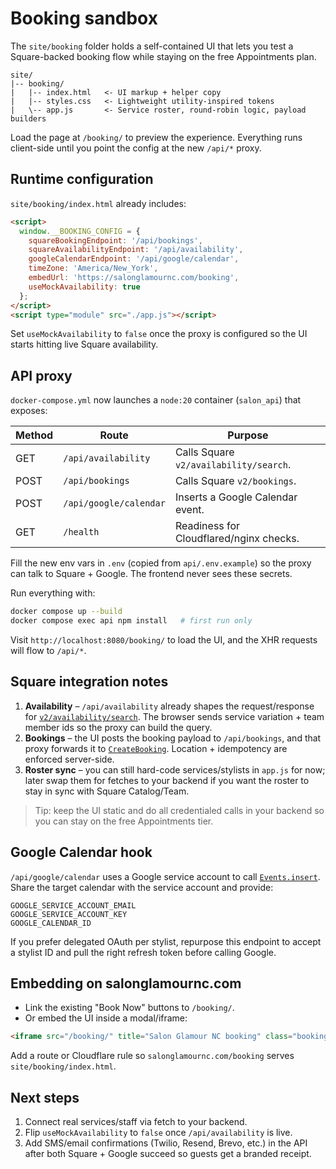 # Booking sandbox

The `site/booking` folder holds a self-contained UI that lets you test a Square-backed booking flow while staying on the free Appointments plan.

```
site/
|-- booking/
|   |-- index.html   <- UI markup + helper copy
|   |-- styles.css   <- Lightweight utility-inspired tokens
|   \-- app.js       <- Service roster, round-robin logic, payload builders
```

Load the page at `/booking/` to preview the experience. Everything runs client-side until you point the config at the new `/api/*` proxy.

## Runtime configuration

`site/booking/index.html` already includes:

```html
<script>
  window.__BOOKING_CONFIG = {
    squareBookingEndpoint: '/api/bookings',
    squareAvailabilityEndpoint: '/api/availability',
    googleCalendarEndpoint: '/api/google/calendar',
    timeZone: 'America/New_York',
    embedUrl: 'https://salonglamournc.com/booking',
    useMockAvailability: true
  };
</script>
<script type="module" src="./app.js"></script>
```

Set `useMockAvailability` to `false` once the proxy is configured so the UI starts hitting live Square availability.

## API proxy

`docker-compose.yml` now launches a `node:20` container (`salon_api`) that exposes:

| Method | Route                  | Purpose                                  |
| ------ | ---------------------- | ---------------------------------------- |
| GET    | `/api/availability`    | Calls Square `v2/availability/search`.   |
| POST   | `/api/bookings`        | Calls Square `v2/bookings`.              |
| POST   | `/api/google/calendar` | Inserts a Google Calendar event.         |
| GET    | `/health`              | Readiness for Cloudflared/nginx checks.  |

Fill the new env vars in `.env` (copied from `api/.env.example`) so the proxy can talk to Square + Google. The frontend never sees these secrets.

Run everything with:

```bash
docker compose up --build
docker compose exec api npm install   # first run only
```

Visit `http://localhost:8080/booking/` to load the UI, and the XHR requests will flow to `/api/*`.

## Square integration notes

1. **Availability** – `/api/availability` already shapes the request/response for [`v2/availability/search`](https://developer.squareup.com/reference/square/availability-api/search-availability). The browser sends service variation + team member ids so the proxy can build the query.
2. **Bookings** – the UI posts the booking payload to `/api/bookings`, and that proxy forwards it to [`CreateBooking`](https://developer.squareup.com/reference/square/booking-api/create-booking). Location + idempotency are enforced server-side.
3. **Roster sync** – you can still hard-code services/stylists in `app.js` for now; later swap them for fetches to your backend if you want the roster to stay in sync with Square Catalog/Team.

> Tip: keep the UI static and do all credentialed calls in your backend so you can stay on the free Appointments tier.

## Google Calendar hook

`/api/google/calendar` uses a Google service account to call [`Events.insert`](https://developers.google.com/calendar/api/v3/reference/events/insert). Share the target calendar with the service account and provide:

```
GOOGLE_SERVICE_ACCOUNT_EMAIL
GOOGLE_SERVICE_ACCOUNT_KEY
GOOGLE_CALENDAR_ID
```

If you prefer delegated OAuth per stylist, repurpose this endpoint to accept a stylist ID and pull the right refresh token before calling Google.

## Embedding on salonglamournc.com

* Link the existing "Book Now" buttons to `/booking/`.
* Or embed the UI inside a modal/iframe:

```html
<iframe src="/booking/" title="Salon Glamour NC booking" class="booking-frame"></iframe>
```

Add a route or Cloudflare rule so `salonglamournc.com/booking` serves `site/booking/index.html`.

## Next steps

1. Connect real services/staff via fetch to your backend.
2. Flip `useMockAvailability` to `false` once `/api/availability` is live.
3. Add SMS/email confirmations (Twilio, Resend, Brevo, etc.) in the API after both Square + Google succeed so guests get a branded receipt.
